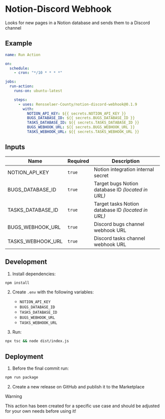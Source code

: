 # Notion-Discord Webhook

Looks for new pages in a Notion database and sends them to a Discord channel

## Example

```yml
name: Run Action

on:
  schedule:
    - cron: "*/10 * * * *"

jobs:
  run-action:
    runs-on: ubuntu-latest

    steps:
      - uses: Rensselaer-County/notion-discord-webhook@0.1.9
        with:
          NOTION_API_KEY: ${{ secrets.NOTION_API_KEY }}
          BUGS_DATABASE_ID: ${{ secrets.BUGS_DATABASE_ID }}
          TASKS_DATABASE_ID: ${{ secrets.TASKS_DATABASE_ID }}
          BUGS_WEBHOOK_URL: ${{ secrets.BUGS_WEBHOOK_URL }}
          TASKS_WEBHOOK_URL: ${{ secrets.TASKS_WEBHOOK_URL }}
```

## Inputs

| Name              | Required | Description                                        |
| ----------------- | -------- | -------------------------------------------------- |
| NOTION_API_KEY    | `true`   | Notion integration internal secret                 |
| BUGS_DATABASE_ID  | `true`   | Target bugs Notion database ID _(located in URL)_  |
| TASKS_DATABASE_ID | `true`   | Target tasks Notion database ID _(located in URL)_ |
| BUGS_WEBHOOK_URL  | `true`   | Discord bugs channel webhook URL                   |
| TASKS_WEBHOOK_URL | `true`   | Discord tasks channel webhook URL                  |

## Development

1. Install dependencies:

```bash
npm install
```

2. Create `.env` with the following variables:

   - `NOTION_API_KEY`
   - `BUGS_DATABASE_ID`
   - `TASKS_DATABASE_ID`
   - `BUGS_WEBHOOK_URL`
   - `TASKS_WEBHOOK_URL`

3. Run:

```bash
npx tsc && node dist/index.js
```

## Deployment

1. Before the final commit run:

```bash
npm run package
```

2. Create a new release on GitHub and publish it to the Marketplace

> [!WARNING]
>
> This action has been created for a specific use case and should be adjusted for your own needs before using it!
